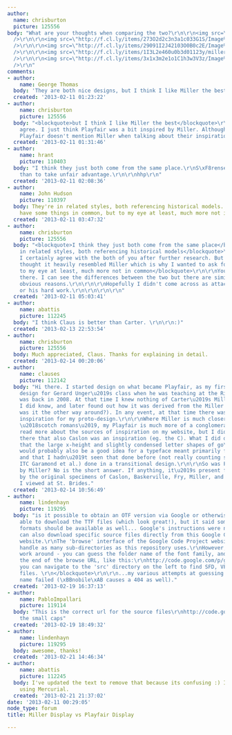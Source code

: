 ```yaml
---
author:
  name: chrisburton
  picture: 125556
body: "What are your thoughts when comparing the two?\r\n\r\n<img src=\"http://f.cl.ly/items/182H312V0P3o2p0a2N1l/playfair-font.png\"
  />\r\n\r\n<img src=\"http://f.cl.ly/items/273O2d2c3n3a1c033G1S/Image%202013-02-10%20at%207.18.14%20PM.png\"
  />\r\n\r\n<img src=\"http://f.cl.ly/items/29091I2J42103O0B0c2E/Image%202013-02-10%20at%207.18.42%20PM.png\"
  />\r\n\r\n<img src=\"http://f.cl.ly/items/1I3L2e460u0b3d01123y/miller-display-J.gif\"
  />\r\n\r\n<img src=\"http://f.cl.ly/items/3x1x3m2e1o1C1h3w3V3z/Image%202013-02-10%20at%207.19.21%20PM.png\"
  />\r\n"
comments:
- author:
    name: George Thomas
  body: 'They are both nice designs, but I think I like Miller the best. '
  created: '2013-02-11 01:23:22'
- author:
    name: chrisburton
    picture: 125556
  body: "<blockquote>but I think I like Miller the best</blockquote>\r\n\r\nDefinitely
    agree. I just think Playfair was a bit inspired by Miller. Although, in the description,
    Playfair doesn't mention Miller when talking about their inspiration. "
  created: '2013-02-11 01:31:46'
- author:
    name: hrant
    picture: 110403
  body: "I think they just both come from the same place.\r\nS\xF8rensen knows better
    than to take unfair advantage.\r\n\r\nhhp\r\n"
  created: '2013-02-11 02:08:36'
- author:
    name: John Hudson
    picture: 110397
  body: They're in related styles, both referencing historical models. Hence they
    have some things in common, but to my eye at least, much more not in common.
  created: '2013-02-11 03:47:32'
- author:
    name: chrisburton
    picture: 125556
  body: "<blockquote>I think they just both come from the same place</blockquote>\r\n\r\n<blockquote>They're
    in related styles, both referencing historical models</blockquote>\r\n\r\nYeah,
    I certainly agree with the both of you after further research. But instantly I
    thought it heavily resembled Miller which is why I wanted to ask for your opinions.\r\n\r\n<blockquote>but
    to my eye at least, much more not in common</blockquote>\r\n\r\nYou're not alone
    there. I can see the differences between the two but there are similarities for
    obvious reasons.\r\n\r\n\r\nHopefully I didn't come across as attacking Claus
    or his hard work.\r\n\r\n\r\n\r\n"
  created: '2013-02-11 05:03:41'
- author:
    name: abattis
    picture: 112245
  body: "I think Claus is better than Carter. \r\n\r\n:)"
  created: '2013-02-13 22:53:54'
- author:
    name: chrisburton
    picture: 125556
  body: Much appreciated, Claus. Thanks for explaining in detail.
  created: '2013-02-14 00:20:06'
- author:
    name: clauses
    picture: 112142
  body: "Hi there. I started design on what became Playfair, as my first stab at typeface
    design for Gerard Unger\u2019s class when he was teaching at the Rietveld. That
    was back in 2008. At that time I knew nothing of Carter\u2019s Miller, only Georgia
    I did know, and later found out how it was derived from the Miller design (or
    was it the other way around?). In any event, at that time there was no particular
    inspiration for my proto-design.\r\n\r\nWhere Miller is much closer to the historical
    \u2018scotch romans\u2019, my Playfair is much more of a conglomerate. You can
    read more about the sources of inspiration on my website, but I did not mention
    there that also Caslon was an inspiration (eg. the C). What I did do was to think
    that the large x-height and slightly condensed letter shapes of go\xFBt hollandais
    would probably also be a good idea for a typeface meant primarily for screens,
    and that I hadn\u2019t seen that done before (not really counting something like
    ITC Garamond et al.) done in a transitional design.\r\n\r\nSo was Playfair inspired
    by Miller? No is the short answer. If anything, it\u2019s present form was inspired
    by the original specimens of Caslon, Baskerville, Fry, Miller, and Wilson which
    I viewed at St. Brides."
  created: '2013-02-14 10:56:49'
- author:
    name: lindenhayn
    picture: 119295
  body: "is it possible to obtain an OTF version via Google or otherwise? I've been
    able to download the TTF files (which look great!), but it said somewhere other
    formats should be available as well... Google's instructions were no help either:\r\n\r\n<blockquote>\r\nYou
    can also download specific source files directly from this Google Code Project
    website.\r\nThe 'browse' interface of the Google Code Project website doesn't
    handle as many sub-directories as this repository uses.\r\nHowever, there is a
    work around - you can guess the folder name of the font family, and add it to
    the end of the browse URL, like this:\r\nhttp://code.google.com/p/googlefontdirectory/source/browse/nobile\r\nNote
    you can navigate to the 'src' directory on the left to find SFD, VFB and OTF source
    files. \r\n</blockquote>\r\n\r\n...my various attempts at guessing the folder
    name failed (\xBBnobile\xAB causes a 404 as well)."
  created: '2013-02-19 16:37:13'
- author:
    name: PabloImpallari
    picture: 119114
  body: "This is the correct url for the source files\r\nhttp://code.google.com/p/googlefontdirectory/source/browse/ofl/playfairdisplay\r\nand\r\nhttp://code.google.com/p/googlefontdirectory/source/browse/ofl/playfairdisplaysc\r\nfor
    the small caps"
  created: '2013-02-19 18:49:32'
- author:
    name: lindenhayn
    picture: 119295
  body: awesome, thanks!
  created: '2013-02-21 14:46:34'
- author:
    name: abattis
    picture: 112245
  body: I've updated the text to remove that because its confusing :) I recommend
    using Mercurial.
  created: '2013-02-21 21:37:02'
date: '2013-02-11 00:29:05'
node_type: forum
title: Miller Display vs Playfair Display

---
```

